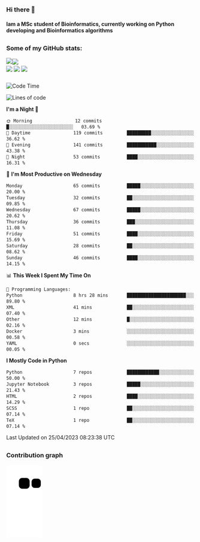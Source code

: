 ### Hi there 👋
#### Iam a MSc student of Bioinformatics, currently working on Python developing and Bioinformatics algorithms

##
### Some of my GitHub stats:

<div>
  <a href="https://github.com/AdrianoSilva19/AdrianoSilva19">
    <img heigth="180" align="left" src="https://github-readme-stats.vercel.app/api?username=AdrianoSilva19&count_private=true&include_all_comits=true&show_icons=true&theme=dracula" />
    <img heigth="180" align="center" src="https://github-readme-stats.vercel.app/api/top-langs/?username=AdrianoSilva19&langs_count=3&theme=dracula" />
  </a>
</div>

<div style="display:inline_block">
  <img align="center" heigth="30" width="30" src="https://cdn.jsdelivr.net/gh/devicons/devicon/icons/python/python-plain.svg" />
  <img align="center" heigth="30" width="30" src="https://cdn.jsdelivr.net/gh/devicons/devicon/icons/r/r-original.svg" />
  <img align="center" heigth="35" width="35" src="https://cdn.jsdelivr.net/gh/devicons/devicon/icons/neo4j/neo4j-original.svg" />
</div>

##

<!--START_SECTION:waka-->
![Code Time](http://img.shields.io/badge/Code%20Time-249%20hrs%209%20mins-blue)

![Lines of code](https://img.shields.io/badge/From%20Hello%20World%20I%27ve%20Written-2.2%20million%20lines%20of%20code-blue)

**I'm a Night 🦉** 

```text
🌞 Morning                12 commits          █░░░░░░░░░░░░░░░░░░░░░░░░   03.69 % 
🌆 Daytime                119 commits         █████████░░░░░░░░░░░░░░░░   36.62 % 
🌃 Evening                141 commits         ███████████░░░░░░░░░░░░░░   43.38 % 
🌙 Night                  53 commits          ████░░░░░░░░░░░░░░░░░░░░░   16.31 % 
```
📅 **I'm Most Productive on Wednesday** 

```text
Monday                   65 commits          █████░░░░░░░░░░░░░░░░░░░░   20.00 % 
Tuesday                  32 commits          ██░░░░░░░░░░░░░░░░░░░░░░░   09.85 % 
Wednesday                67 commits          █████░░░░░░░░░░░░░░░░░░░░   20.62 % 
Thursday                 36 commits          ███░░░░░░░░░░░░░░░░░░░░░░   11.08 % 
Friday                   51 commits          ████░░░░░░░░░░░░░░░░░░░░░   15.69 % 
Saturday                 28 commits          ██░░░░░░░░░░░░░░░░░░░░░░░   08.62 % 
Sunday                   46 commits          ████░░░░░░░░░░░░░░░░░░░░░   14.15 % 
```


📊 **This Week I Spent My Time On** 

```text
💬 Programming Languages: 
Python                   8 hrs 28 mins       ██████████████████████░░░   89.80 % 
XML                      41 mins             ██░░░░░░░░░░░░░░░░░░░░░░░   07.40 % 
Other                    12 mins             █░░░░░░░░░░░░░░░░░░░░░░░░   02.16 % 
Docker                   3 mins              ░░░░░░░░░░░░░░░░░░░░░░░░░   00.58 % 
YAML                     0 secs              ░░░░░░░░░░░░░░░░░░░░░░░░░   00.05 % 
```

**I Mostly Code in Python** 

```text
Python                   7 repos             ████████████░░░░░░░░░░░░░   50.00 % 
Jupyter Notebook         3 repos             █████░░░░░░░░░░░░░░░░░░░░   21.43 % 
HTML                     2 repos             ████░░░░░░░░░░░░░░░░░░░░░   14.29 % 
SCSS                     1 repo              ██░░░░░░░░░░░░░░░░░░░░░░░   07.14 % 
TeX                      1 repo              ██░░░░░░░░░░░░░░░░░░░░░░░   07.14 % 
```




 Last Updated on 25/04/2023 08:23:38 UTC
<!--END_SECTION:waka-->

##

### Contribution graph

![snake svg](https://github.com/AdrianoSilva19/AdrianoSilva19/blob/output/github-contribution-grid-snake.svg)







<!--

Here are some ideas to get you started:

- 🔭 I’m currently working on ...
- 🌱 I’m currently learning ...
- 👯 I’m looking to collaborate on ...
- 🤔 I’m looking for help with ...
- 💬 Ask me about ...
- 📫 How to reach me: ...
- 😄 Pronouns: ...
- ⚡ Fun fact: ...
-->

